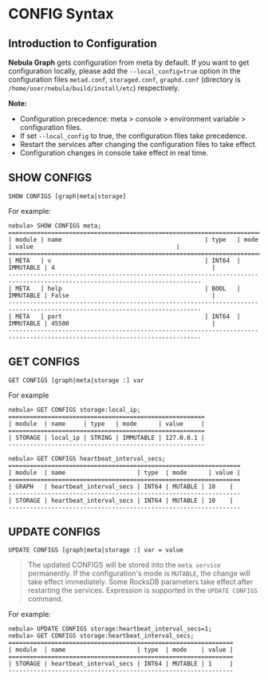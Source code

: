 # CONFIG Syntax

## Introduction to Configuration

**Nebula Graph** gets configuration from meta by default. If you want to get configuration locally, please add the `--local_config=true` option in the configuration files `metad.conf`, `storaged.conf`, `graphd.conf` (directory is `/home/user/nebula/build/install/etc`) respectively.

**Note:**

- Configuration precedence: meta > console > environment variable > configuration files.
- If set `--local_config` to true, the configuration files take precedence.
- Restart the services after changing the configuration files to take effect.
- Configuration changes in console take effect in real time.

<!-- ## gflag Parameters

**Nebula Graph** uses `gflags` for run-time configurations. `gflags` parameters see the following table.

Name                              | Type    | Description
--------------------------------- | ------- | -----------
max_edge_returned_per_vertex      | MUTABLE | Control the max edges returned by a certain vertex.
minloglevel                       | MUTABLE | Minimum log level.
v                                 | MUTABLE | Debug log level.
heartbeat_interval_secs           | MUTABLE | Heartbeat interval.
meta_client_retry_times           | MUTABLE | Meta client retry times.
slow_op_threshhold_ms             | MUTABLE | Default threshold for slow operation, set in ms
wal_ttl                           | MUTABLE | Life time of write-ahead-log in disks. Default value is `14400` secondes. The minimum value is `3600` seconds. When the setting is less than the minimum value, Nebula will ignore the value and regard it as `3600`.
rocksdb_db_options                | NESTED  | Parameter in json format, and the key and value of them are in string format.
rocksdb_column_family_options     | NESTED  | Parameter in json format, and the key and value of them are in string format.
rocksdb_block_based_table_options | NESTED  | Parameter in json format, and the key and value of them are in string format.

For example, you can set as follows in the conf file of storage:

```text
    rocksdb_db_options = {"stats_dump_period_sec":"200", "enable_write_thread_adaptive_yield":"false", "write_thread_max_yield_usec":"600"}
    rocksdb_column_family_options = {"max_write_buffer_number":"4", "min_write_buffer_number_to_merge":"2", "max_write_buffer_number_to_maintain":"1"}
    rocksdb_block_based_table_options = {"block_restart_interval":"2"}
    "max_edge_returned_per_vertex":"INT_MAX"
```

**Nebula Graph** supports changing some rocksdb parameters in storage service as follows:

```text
    // rocksdb_column_family_options
    disable_auto_compactions
    write_buffer_size
    max_write_buffer_number
    level0_file_num_compaction_trigger
    level0_slowdown_writes_trigger
    level0_stop_writes_trigger
    target_file_size_base
    target_file_size_multiplier
    max_bytes_for_level_base
    max_bytes_for_level_multiplier

    // rocksdb_db_options
    max_total_wal_size
    delete_obsolete_files_period_micros
    max_background_jobs
    stats_dump_period_sec
    compaction_readahead_size
    writable_file_max_buffer_size
    bytes_per_sync
    wal_bytes_per_sync
    delayed_write_rate
    avoid_flush_during_shutdown
    max_open_files
```

For example

```ngql
nebula> UPDATE CONFIGS storage:rocksdb_column_family_options = \
        { disable_auto_compactions = false, level0_file_num_compaction_trigger = 10 }
``` -->

## SHOW CONFIGS

```ngql
SHOW CONFIGS [graph|meta|storage]
```

For example:

```ngql
nebula> SHOW CONFIGS meta;
============================================================================================================================
| module | name                                        | type   | mode      | value                                        |
============================================================================================================================
| META   | v                                           | INT64  | IMMUTABLE | 4                                            |
----------------------------------------------------------------------------------------------------------------------------
| META   | help                                        | BOOL   | IMMUTABLE | False                                        |
----------------------------------------------------------------------------------------------------------------------------
| META   | port                                        | INT64  | IMMUTABLE | 45500                                        |
----------------------------------------------------------------------------------------------------------------------------
```

## GET CONFIGS

```ngql
GET CONFIGS [graph|meta|storage :] var
```

For example

```ngql
nebula> GET CONFIGS storage:local_ip;
=======================================================
| module  | name     | type   | mode      | value     |
=======================================================
| STORAGE | local_ip | STRING | IMMUTABLE | 127.0.0.1 |
-------------------------------------------------------
```

```ngql
nebula> GET CONFIGS heartbeat_interval_secs;
=================================================================
| module  | name                    | type  | mode      | value |
=================================================================
| GRAPH   | heartbeat_interval_secs | INT64 | MUTABLE | 10    |
-----------------------------------------------------------------
| STORAGE | heartbeat_interval_secs | INT64 | MUTABLE | 10    |
-----------------------------------------------------------------
```

## UPDATE CONFIGS

```ngql
UPDATE CONFIGS [graph|meta|storage :] var = value
```

> The updated CONFIGS will be stored into the `meta service` permanently.
> If the configuration's mode is `MUTABLE`, the change will take effect immediately.
> Some RocksDB parameters take effect after restarting the services.
> Expression is supported in the `UPDATE CONFIGS` command.

For example:

```ngql
nebula> UPDATE CONFIGS storage:heartbeat_interval_secs=1;
nebula> GET CONFIGS storage:heartbeat_interval_secs;
===============================================================
| module  | name                    | type  | mode    | value |
===============================================================
| STORAGE | heartbeat_interval_secs | INT64 | MUTABLE | 1     |
---------------------------------------------------------------
```
